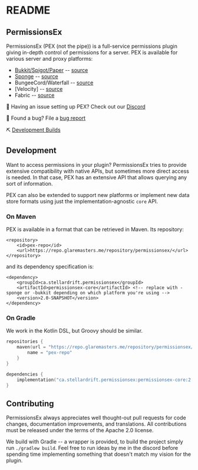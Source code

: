 # README

## PermissionsEx

PermissionsEx \(PEX \(not the pipe\)\) is a full-service permissions plugin giving in-depth control of permissions for a server. PEX is available for various server and proxy platforms:

* [Bukkit/Spigot/Paper](https://dev.bukkit.org/projects/permissionsex) -- [source](https://github.com/PEXPlugins/PermissionsEx/tree/a49a017bb9108f556df1644084308c18bb150dbd/permissionsex-bukkit/README.md)
* [Sponge](https://ore.spongepowered.org/zml/PermissionsEx) -- [source](https://github.com/PEXPlugins/PermissionsEx/tree/a49a017bb9108f556df1644084308c18bb150dbd/permissionsex-sponge/README.md)
* BungeeCord/Waterfall -- [source](https://github.com/PEXPlugins/PermissionsEx/tree/a49a017bb9108f556df1644084308c18bb150dbd/permissionsex-bungee/README.md)
* \[Velocity\] -- [source](https://github.com/PEXPlugins/PermissionsEx/tree/a49a017bb9108f556df1644084308c18bb150dbd/permissionsex-velocity/README.md)
* Fabric -- [source](https://github.com/PEXPlugins/PermissionsEx/tree/a49a017bb9108f556df1644084308c18bb150dbd/permissionsex-fabric/README.md)

💬 Having an issue setting up PEX? Check out our [Discord](https://discord.gg/PHpuzZS)

🐞 Found a bug? File a [bug report](https://github.com/PEXPlugins/PermissionsEx/tree/a49a017bb9108f556df1644084308c18bb150dbd/PEXPlugins/PermissionsEx/issues/README.md)

⛏ [Development Builds](https://jenkins.addstar.com.au/job/PermissionsEx/lastSuccessfulBuild/)

## Development

Want to access permissions in your plugin? PermissionsEx tries to provide extensive compatibility with native APIs, but sometimes more direct access is needed. In that case, PEX has an extensive API that allows querying any sort of information.

PEX can also be extended to support new platforms or implement new data store formats using just the implementation-agnostic `core` API.

### On Maven

PEX is available in a format that can be retrieved in Maven. Its repository:

```markup
<repository>
    <id>pex-repo</id>
    <url>https://repo.glaremasters.me/repository/permissionsex/</url>
</repository>
```

and its dependency specification is:

```markup
<dependency>
    <groupId>ca.stellardrift.permissionsex</groupId>
    <artifactId>permissionsex-core</artifactId> <!-- replace with -sponge or -bukkit depending on which platform you're using -->
    <version>2.0-SNAPSHOT</version>
</dependency>
```

### On Gradle

We work in the Kotlin DSL, but Groovy should be similar.

```kotlin
repositories {
    maven(url = "https://repo.glaremasters.me/repository/permissionsex/") {
        name = "pex-repo"
    }
}

dependencies {
    implementation("ca.stellardrift.permissionsex:permissionsex-core:2.0-SNAPSHOT")
}
```

## Contributing

PermissionsEx always appreciates well thought-out pull requests for code changes, documentation improvements, and translations. All contributions must be released under the terms of the Apache 2.0 license.

We build with Gradle -- a wrapper is provided, to build the project simply run `./gradlew build`. Feel free to run ideas by me in the discord before spending time implementing something that doesn't match my vision for the plugin.

